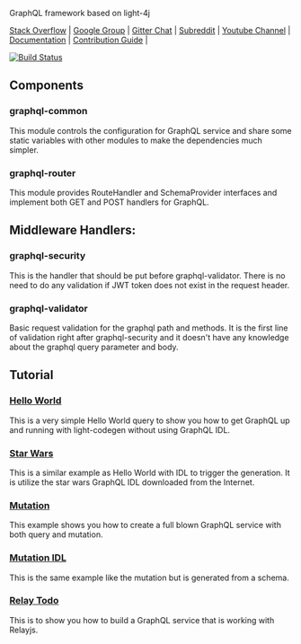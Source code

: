 GraphQL framework based on light-4j

[Stack Overflow](https://stackoverflow.com/questions/tagged/light-4j) |
[Google Group](https://groups.google.com/forum/#!forum/light-4j) |
[Gitter Chat](https://gitter.im/networknt/light-graphql-4j) |
[Subreddit](https://www.reddit.com/r/lightapi/) |
[Youtube Channel](https://www.youtube.com/channel/UCHCRMWJVXw8iB7zKxF55Byw) |
[Documentation](https://doc.networknt.com/style/light-graphql-4j/) |
[Contribution Guide](https://doc.networknt.com/contribute/) |

[![Build Status](https://travis-ci.org/networknt/light-graphql-4j.svg?branch=master)](https://travis-ci.org/networknt/light-graphql-4j)

## Components

### graphql-common
This module controls the configuration for GraphQL service and share some static variables
with other modules to make the dependencies much simpler. 

### graphql-router
This module provides RouteHandler and SchemaProvider interfaces and implement both GET and
POST handlers for GraphQL. 

## Middleware Handlers:

### graphql-security
This is the handler that should be put before graphql-validator. There is no need to
do any validation if JWT token does not exist in the request header.

### graphql-validator
Basic request validation for the graphql path and methods. It is the first line of
validation right after graphql-security and it doesn't have any knowledge about the
graphql query parameter and body.

## Tutorial

### [Hello World](https://doc.networknt.com/tutorial/graphql/helloworld/)

This is a very simple Hello World query to show you how to get GraphQL up and running with
light-codegen without using GraphQL IDL.

### [Star Wars](https://doc.networknt.com/tutorial/graphql/starwars/)

This is a similar example as Hello World with IDL to trigger the generation. It is utilize the
star wars GraphQL IDL downloaded from the Internet.
 
### [Mutation](https://doc.networknt.com/tutorial/graphql/mutation/)

This example shows you how to create a full blown GraphQL service with both query and mutation.

### [Mutation IDL](https://doc.networknt.com/tutorial/graphql/mutation-idl/)

This is the same example like the mutation but is generated from a schema. 

### [Relay Todo](https://doc.networknt.com/tutorial/graphql/relay-todo/)

This is to show you how to build a GraphQL service that is working with Relayjs. 

